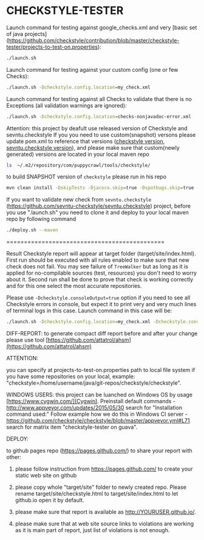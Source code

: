 # CHECKSTYLE-TESTER

Launch command for testing against google_checks.xml and very [basic set of java projects]
(https://github.com/checkstyle/contribution/blob/master/checkstyle-tester/projects-to-test-on.properties):

```bash
./launch.sh
```

Launch command for testing against your custom config (one or few Checks):

```bash
./launch.sh -Dcheckstyle.config.location=my_check.xml
```

Launch command for testing against all Checks to validate that there is no Exceptions
(all validation warnings are ignored):

```bash
./launch.sh -Dcheckstyle.config.location=checks-nonjavadoc-error.xml
```

Attention: this project by deafult use released version of Checkstyle and sevntu.checkstyle
If you you need to use custom(snapshot) versons please update pom.xml to reference that versions
([checkstyle version](https://github.com/checkstyle/contribution/blob/master/checkstyle-tester/pom.xml#L29),
[sevntu.checkstyle version](https://github.com/checkstyle/contribution/blob/master/checkstyle-tester/pom.xml#L34)),
and please make sure that
custom(newly generated) versions are located in your local maven repo

```bash
ls  ~/.m2/repository/com/puppycrawl/tools/checkstyle/
```

to build SNAPSHOT version of `checkstyle` please run in his repo

```bash
mvn clean install -DskipTests -Djacoco.skip=true -Dspotbugs.skip=true -Dpmd.skip=true
```

If you want to validate new check from `sevntu.checkstyle`
(https://github.com/sevntu-checkstyle/sevntu.checkstyle) project,
before you use ".launch.sh" you need to clone it and deploy to your local maven
repo by following command

```bash
./deploy.sh --maven
```

=============================================

Result Checkstyle report will appear at target folder (target/site/index.html).
First run should be executed with all rules enabled to make sure that new check does not fail.
You may see failure of `TreeWalker` but as long as it is applied for no-compilable
sources (test, resources) you don't need to worry about it.
Second run shall be done to prove that check is working correctly and for this
one select the most accurate repositories.

Please use `-Dcheckstyle.consoleOutput=true` option if you need to see all
Checkstyle errors in console, but expect it to print very and very much lines
of terminal logs in this case. Launch command in this case will be:

```bash
./launch.sh -Dcheckstyle.config.location=my_check.xml -Dcheckstyle.consoleOutput=true
```

DIFF-REPORT:
to generate compact diff report before and after your change please use tool
[https://github.com/attatrol/ahsm](https://github.com/attatrol/ahsm)

ATTENTION:

you can specify at projects-to-test-on.properties path to local file system if you have some
repositories on your local, example:
"checkstyle=/home/username/java/git-repos/checkstyle/checkstyle".

WINDOWS USERS:
this project can be luanched on Windows OS by usage [https://www.cygwin.com/](Cygwin).
Preinstall default commands - http://www.appveyor.com/updates/2015/05/30 search
for "Installation command used:"
Follow example how we do this in Windows CI server -
https://github.com/checkstyle/checkstyle/blob/master/appveyor.yml#L71 search for
matrix item "checkstyle-tester on guava".

DEPLOY:

to github pages repo (https://pages.github.com/) to share your report with other:

1) please follow instruction from https://pages.github.com/ to create your static
web site on github

2) please copy whole "target/site" folder to newly created repo. Please rename
target/site/checkstyle.html to target/site/index.html to let github.io open it by default.

3) please make sure that report is available as http://YOURUSER.github.io/.

4) please make sure that at web site source links to violations are working as it
is main part of report, just list of violations is not enough.
